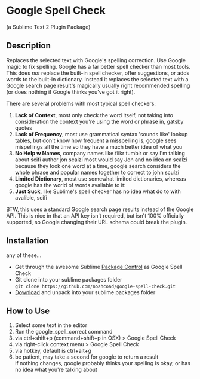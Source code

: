 # Google Spell Check
(a Sublime Text 2 Plugin Package)

## Description
Replaces the selected text with Google's spelling correction.  Use Google magic to fix spelling.  Google has a far better spell checker than most tools.  This does _not_ replace the built-in spell checker, offer suggestions, or adds words to the built-in dictionary.  Instead it replaces the selected text with a Google search page result's magically usually right recommended spelling (or does nothing if Google thinks you've got it right).

There are several problems with most typical spell checkers:

1. **Lack of Context**, most only check the word itself, not taking into consideration the context you're using the word or phrase in, gatsby quotes
1. **Lack of Frequency**, most use grammatical syntax 'sounds like' lookup tables, but don't know how frequent a misspelling is, google sees mispellings all the time so they have a much better idea of what you 
1. **No Help w Names**, company names like flikr tumblr or say I'm talking about scifi author jon scalzi most would say Jon and no idea on scalzi because they look one word at a time, google search considers the whole phrase and popular names together to correct to john sculzi
1. **Limited Dictionary**, most use somewhat limited dictionaries, whereas google has the world of words available to it:  
1. **Just Suck**, like Sublime's spell checker has no idea what do to with avalible, scifi

BTW, this uses a standard Google search page results instead of the Google API.  This is nice in that an API key isn't required, but isn't 100% officially supported, so Google changing their URL schema could break the plugin.

## Installation
any of these...
* Get through the awesome Sublime [Package Control](http://wbond.net/sublime_packages/package_control) as Google Spell Check
* Git clone into your sublime packages folder  
```git clone https://github.com/noahcoad/google-spell-check.git```
* [Download](https://github.com/noahcoad/google-spell-check/archive/master.zip) and unpack into your sublime packages folder

## How to Use
1. Select some text in the editor
1. Run the google_spell_correct command
  1. via ctrl+shift+p (command+shift+p in OSX) > Google Spell Check
  1. via right-click context menu > Google Spell Check
  1. via hotkey, default is ctrl+alt+g
1. be patient, may take a second for google to return a result  
if nothing changes, google probably thinks your spelling is okay, or has no idea what you're talking about